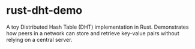 # rust-dht-demo
A toy Distributed Hash Table (DHT) implementation in Rust. Demonstrates how peers in a network can store and retrieve key-value pairs without relying on a central server.
